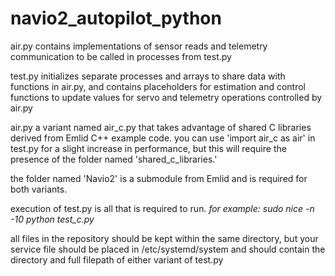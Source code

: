 # navio2_autopilot_python

air.py contains implementations of sensor reads and telemetry communication to be called in processes from test.py

test.py initializes separate processes and arrays to share data with functions in air.py, and contains placeholders for estimation and control functions to update values for servo and telemetry operations controlled by air.py

air.py a variant named air_c.py that takes advantage of shared C libraries derived from Emlid C++ example code. you can use 'import air_c as air' in test.py for a slight increase in performance, but this will require the presence of the folder named 'shared_c_libraries.'

the folder named 'Navio2' is a submodule from Emlid and is required for both variants.

execution of test.py is all that is required to run. *for example: sudo nice -n -10 python test_c.py*
    
all files in the repository should be kept within the same directory, but your service file should be placed in /etc/systemd/system and should contain the directory and full filepath of either variant of test.py
